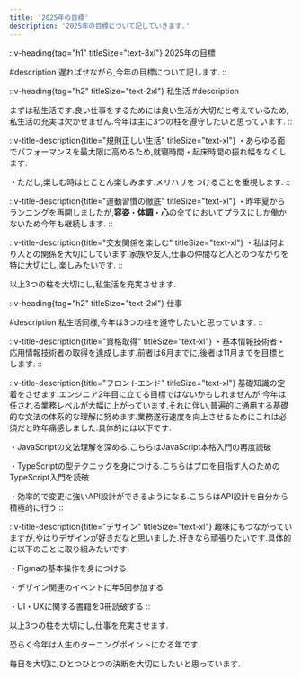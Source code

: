 ```yaml
---
title: '2025年の目標'
description: '2025年の目標について記していきます.'
---
```


::v-heading{tag="h1" titleSize="text-3xl"}
2025年の目標

#description
遅ればせながら,今年の目標について記します.
::

::v-heading{tag="h2" titleSize="text-2xl"}
私生活
#description

まずは私生活です.良い仕事をするためには良い生活が大切だと考えているため,私生活の充実は欠かせません.今年は主に3つの柱を遵守したいと思っています.
::

::v-title-description{title="規則正しい生活" titleSize="text-xl"}
・あらゆる面でパフォーマンスを最大限に高めるため,就寝時間・起床時間の振れ幅をなくします.

・ただし,楽しむ時はとことん楽しみます.メリハリをつけることを重視します.
::

::v-title-description{title="運動習慣の徹底" titleSize="text-xl"}
・昨年夏からランニングを再開しましたが,**容姿**・**体調**・**心**の全てにおいてプラスにしか働かないため今年も継続します.
::

::v-title-description{title="交友関係を楽しむ" titleSize="text-xl"}
・私は何より人との関係を大切にしています.家族や友人,仕事の仲間など人とのつながりを特に大切にし,楽しみたいです.
::

以上3つの柱を大切にし,私生活を充実させます.

::v-heading{tag="h2" titleSize="text-2xl"}
仕事

#description
私生活同様,今年は3つの柱を遵守したいと思っています.
::

::v-title-description{title="資格取得" titleSize="text-xl"}
・基本情報技術者・応用情報技術者の取得を達成します.前者は6月までに,後者は11月までを目標とします.
::

::v-title-description{title="フロントエンド" titleSize="text-xl"}
基礎知識の定着をさせます.エンジニア2年目に立てる目標ではないかもしれませんが,今年は任される業務レベルが大幅に上がっています.それに伴い,普遍的に通用する基礎的な文法の体系的な理解に努めます.業務遂行速度を向上させるためにこれは必須だと昨年痛感しました.具体的には以下です.

・JavaScriptの文法理解を深める.こちらはJavaScript本格入門の再度読破

・TypeScriptの型テクニックを身につける.こちらはプロを目指す人のためのTypeScript入門を読破

・効率的で変更に強いAPI設計ができるようになる.こちらはAPI設計を自分から積極的に行う
::

::v-title-description{title="デザイン" titleSize="text-xl"}
趣味にもつながっていますが,やはりデザインが好きだなと思いました.好きなら頑張りたいです.具体的に以下のことに取り組みたいです.

・Figmaの基本操作を身につける

・デザイン関連のイベントに年5回参加する

・UI・UXに関する書籍を3冊読破する
::

以上3つの柱を大切にし,仕事を充実させます.

恐らく今年は人生のターニングポイントになる年です.

毎日を大切に,ひとつひとつの決断を大切にしたいと思っています.
